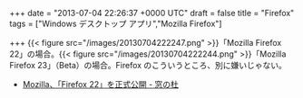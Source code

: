 
+++
date = "2013-07-04 22:26:37 +0000 UTC"
draft = false
title = "Firefox"
tags = ["Windows デスクトップ アプリ","Mozilla Firefox"]

+++
{{< figure src="/images/20130704222247.png"  >}}「Mozilla Firefox 22」の場合。{{< figure src="/images/20130704222244.png"  >}}「Mozilla Firefox 23」（Beta）の場合。Firefox のこういうところ、別に嫌いじゃない。

<ul>
<li><a href="http://www.forest.impress.co.jp/docs/news/20130626_605181.html">Mozilla、「Firefox 22」を正式公開 - 窓の杜</a></li>
</ul>

